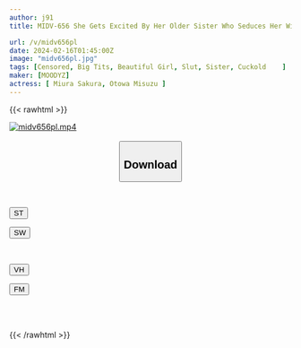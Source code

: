 ```yaml
---
author: j91
title: MIDV-656 She Gets Excited By Her Older Sister Who Seduces Her Without A Bra And Turns Into A Sexual Monster! Even After Using Up One Box Of Condoms, Sakura Miura Continued To Fuck Even More.

url: /v/midv656pl
date: 2024-02-16T01:45:00Z
image: "midv656pl.jpg"
tags: [Censored, Big Tits, Beautiful Girl, Slut, Sister, Cuckold	]
maker: [MOODYZ]
actress: [ Miura Sakura, Otowa Misuzu ]
---
```



{{< rawhtml >}}

<div class="video" data-videoid="VP1JwdAMk0uK2Kz">
    <a href="javascript:;">
        <img src="/v/midv656pl/midv656pl.jpg" width="WIDTH" height="HEIGHT" alt="midv656pl.mp4" loading="lazy">
    </a>
</div>

<script type="text/javascript" src="https://j91.asia/asset/on-demand-st.js"></script>

<br>
  <link rel="stylesheet" href="https://j91.asia/asset/bs5.css">
  
  <center>
  <button class="btn btn-primary" type="button" data-bs-toggle="collapse" data-bs-target=".multi-collapse" aria-expanded="false" aria-controls="multiCollapseExample1 multiCollapseExample2"><h2>Download</h2></button></center>
</p>
<div class="row">
  <div class="col">
    <div class="collapse multi-collapse" id="multiCollapseExample1">
      <div class="card card-body">
	      	      <br>
<div class="buttons">  
<p><a href="https://streamtape.to/v/VP1JwdAMk0uK2Kz" target="_blank"><button class="btn-hover color-3"><i class="fa fa-download"></i> ST</button></a></p>
<p><a href="https://cdnwish.com/6gb55a5tbq5o" target="_blank"><button class="btn-hover color-2"><i class="fa fa-download"></i> SW</button></a></p></div>
    </div>
  </div>
</div>
  <div class="col">
    <div class="collapse multi-collapse" id="multiCollapseExample2">
      <div class="card card-body">
	      <br>
<div class="buttons">
<p><a href="javascript:;" target="_blank"><button class="btn-hover color-9"><i class="fa fa-download"></i> VH</button></a></p>
<p><a href="javascript:;"><button class="btn-hover color-8"><i class="fa fa-download"></i> FM</button></a></p></div>
<br><br>
      </div>
    </div>
  </div>
</div>

{{< /rawhtml >}}